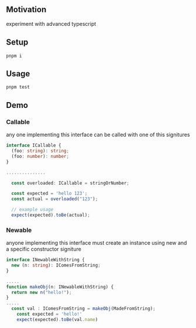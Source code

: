 <h2>Motivation</h2>
experiment with advanced typescript

<h2>Setup</h2>

```
pnpm i
```

<h2>Usage</h2>

```
pnpm test
```

<h2>Demo</h2>
<h3>Callable</h3>
any one implementing this interface can be called with one of this signitures

```ts
interface ICallable {
  (foo: string): string;
  (foo: number): number;
}

...............

  const overloaded: ICallable = stringOrNumber;

  const expected = 'hello 123';
  const actual = overloaded("123");

  // example usage
  expect(expected).toBe(actual);

```


<h3>Newable</h3>
anyone implementing this interface must create an instance using new and a specific constructor signiture

```ts
interface INewableWithString {
  new (n: string): IComesFromString;
}

.....
function makeObj(n: INewableWithString) {
  return new n("hello!");
}
.....
  const val : IComesFromString = makeObj(MadeFromString);
    const expected = 'hello!'
    expect(expected).toBe(val.name)
```    